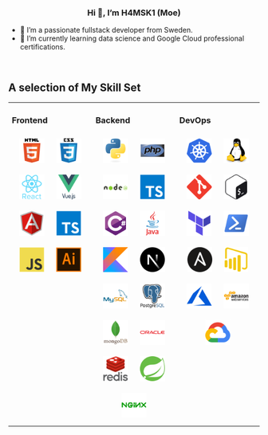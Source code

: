 ### <div align="center">Hi 👋, I’m H4MSK1 (Moe)</div>  
  

- 💼 I’m a passionate fullstack developer from Sweden.
- 🌱 I’m currently learning data science and Google Cloud professional certifications.

<br/>

## A selection of My Skill Set  
<table><tr><td valign="top" width="33%">



### Frontend  
<div align="center">  
<a href="https://en.wikipedia.org/wiki/HTML5" target="_blank"><img style="margin: 10px" src="images/html5-original-wordmark.svg" alt="HTML5" height="50" /></a>  
<a href="https://www.w3schools.com/css/" target="_blank"><img style="margin: 10px" src="images/css3-original-wordmark.svg" alt="CSS3" height="50" /></a>  
<a href="https://reactjs.org/" target="_blank"><img style="margin: 10px" src="images/react-original-wordmark.svg" alt="React" height="50" /></a>  
<a href="https://vuejs.org/" target="_blank"><img style="margin: 10px" src="images/vuejs-original-wordmark.svg" alt="Vue.js" height="50" /></a>  
<a href="https://angular.io/" target="_blank"><img style="margin: 10px" src="images/angularjs-original.svg" alt="Angular" height="50" /></a>  
<a href="https://www.typescriptlang.org/" target="_blank"><img style="margin: 10px" src="images/typescript-original.svg" alt="TypeScript" height="50" /></a>  
<a href="https://www.javascript.com/" target="_blank"><img style="margin: 10px" src="images/javascript-original.svg" alt="JavaScript" height="50" /></a>  
<a href="https://www.adobe.com/in/products/illustrator.html" target="_blank"><img style="margin: 10px" src="images/adobe_illustrator-icon.svg" alt="Illustrator" height="50" /></a>  
</div>

</td><td valign="top" width="33%">



### Backend  
<div align="center">  
<a href="https://www.python.org/" target="_blank"><img style="margin: 10px" src="images/python-original.svg" alt="Python" height="50" /></a>  
<a href="https://www.php.net/" target="_blank"><img style="margin: 10px" src="images/php-original.svg" alt="PHP" height="50" /></a>  
<a href="https://nodejs.org/" target="_blank"><img style="margin: 10px" src="images/nodejs-original-wordmark.svg" alt="Node.js" height="50" /></a>  
<a href="https://www.typescriptlang.org/" target="_blank"><img style="margin: 10px" src="images/typescript-original.svg" alt="TypeScript" height="50" /></a>  
<a href="https://docs.microsoft.com/en-us/dotnet/csharp/" target="_blank"><img style="margin: 10px" src="images/csharp-original.svg" alt="C#" height="50" /></a>  
<a href="https://www.java.com/" target="_blank"><img style="margin: 10px" src="images/java-original-wordmark.svg" alt="Java" height="50" /></a>  
<a href="https://kotlinlang.org/" target="_blank"><img style="margin: 10px" src="images/kotlinlang-icon.svg" alt="Kotlin" height="50" /></a>  
<a href="https://nextjs.org/" target="_blank"><img style="margin: 10px" src="images/nextjs.png" alt="NextJS" height="50" /></a>  
<a href="https://www.mysql.com/" target="_blank"><img style="margin: 10px" src="images/mysql-original-wordmark.svg" alt="MySQL" height="50" /></a>  
<a href="https://www.postgresql.org/" target="_blank"><img style="margin: 10px" src="images/postgresql-original-wordmark.svg" alt="PostgreSQL" height="50" /></a>  
<a href="https://www.mongodb.com/" target="_blank"><img style="margin: 10px" src="images/mongodb-original-wordmark.svg" alt="MongoDB" height="50" /></a>  
<a href="https://www.oracle.com/in/index.html" target="_blank"><img style="margin: 10px" src="images/oracle-original.svg" alt="Oracle" height="50" /></a>  
<a href="https://redis.io/" target="_blank"><img style="margin: 10px" src="images/redis-original-wordmark.svg" alt="Redis" height="50" /></a> 
<a href="https://docs.spring.io/spring-framework/docs/3.0.x/reference/expressions.html#:~:text=The%20Spring%20Expression%20Language%20(SpEL,and%20basic%20string%20templating%20functionality." target="_blank"><img style="margin: 10px" src="images/springio-icon.svg" alt="Spring" height="50" /></a>  
<a href="https://www.nginx.com/" target="_blank"><img style="margin: 10px" src="images/nginx-original.svg" alt="Nginx" height="50" /></a>  
</div>

</td><td valign="top" width="33%">



### DevOps  
<div align="center">  
<a href="https://kubernetes.io/" target="_blank"><img style="margin: 10px" src="images/kubernetes-icon.svg" alt="Kubernetes" height="50" /></a>  
<a href="https://www.linux.org/" target="_blank"><img style="margin: 10px" src="images/linux-original.svg" alt="Linux" height="50" /></a>  
<a href="https://github.com/" target="_blank"><img style="margin: 10px" src="images/git-scm-icon.svg" alt="Git" height="50" /></a>  
<a href="https://www.gnu.org/software/bash/" target="_blank"><img style="margin: 10px" src="images/gnu_bash-icon.svg" alt="Bash" height="50" /></a>  
<a href="https://www.terraform.io/" target="_blank"><img style="margin: 10px" src="images/terraformio-icon.svg" alt="Terraform" height="50" /></a>  
<a href="https://docs.microsoft.com/en-us/powershell/" target="_blank"><img style="margin: 10px" src="images/powershell.png" alt="PowerShell" height="50" /></a>  
<a href="https://www.ansible.com/" target="_blank"><img style="margin: 10px" src="images/ansible.png" alt="Ansible" height="50" /></a>  
<a href="https://powerbi.microsoft.com/en-us/" target="_blank"><img style="margin: 10px" src="images/powerbi.png" alt="Power Bi" height="50" /></a>  
<a href="https://azure.microsoft.com/en-in/" target="_blank"><img style="margin: 10px" src="images/microsoft_azure-icon.svg" alt="Azure" height="50" /></a>  
<a href="https://aws.amazon.com/" target="_blank"><img style="margin: 10px" src="images/amazonwebservices-original-wordmark.svg" alt="AWS" height="50" /></a>  
<a href="https://cloud.google.com/" target="_blank"><img style="margin: 10px" src="images/google_cloud-icon.svg" alt="GCP" height="50" /></a>  
</div>

</td></tr></table>  
